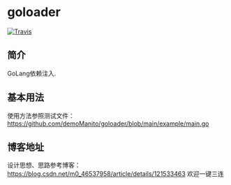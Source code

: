 # goloader
[![Travis](https://img.shields.io/badge/language-Go-red.svg)]()

## 简介
GoLang依赖注入.


## 基本用法
使用方法参照测试文件：https://github.com/demoManito/goloader/blob/main/example/main.go <br>

## 博客地址
设计思想、思路参考博客：https://blog.csdn.net/m0_46537958/article/details/121533463 欢迎一键三连
